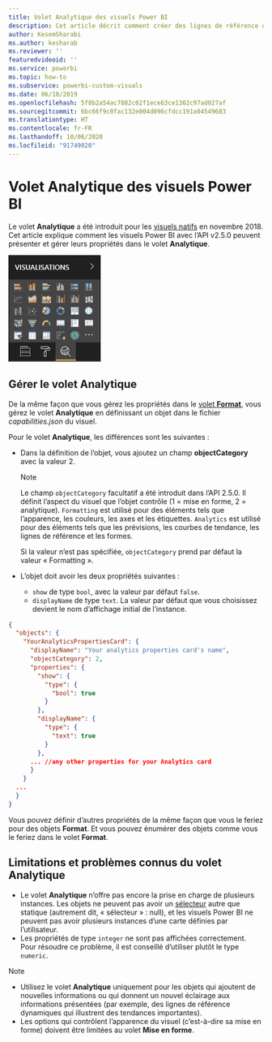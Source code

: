 ```yaml
---
title: Volet Analytique des visuels Power BI
description: Cet article décrit comment créer des lignes de référence dynamiques dans les visuels Power BI.
author: KesemSharabi
ms.author: kesharab
ms.reviewer: ''
featuredvideoid: ''
ms.service: powerbi
ms.topic: how-to
ms.subservice: powerbi-custom-visuals
ms.date: 06/18/2019
ms.openlocfilehash: 5f8b2a54ac7882c02f1ece63ce1362c97ad027af
ms.sourcegitcommit: 6bc66f9c0fac132e004d096cfdcc191a04549683
ms.translationtype: HT
ms.contentlocale: fr-FR
ms.lasthandoff: 10/06/2020
ms.locfileid: "91749020"
---
```

# <a name="the-analytics-pane-in-power-bi-visuals"></a>Volet Analytique des visuels Power BI

Le volet **Analytique** a été introduit pour les [visuels natifs](../../transform-model/desktop-analytics-pane.md) en novembre 2018.
Cet article explique comment les visuels Power BI avec l’API v2.5.0 peuvent présenter et gérer leurs propriétés dans le volet **Analytique**.

![Le volet Analytique](media/analytics-pane/visualization-pane-analytics-tab.png)

## <a name="manage-the-analytics-pane"></a>Gérer le volet Analytique

De la même façon que vous gérez les propriétés dans le [volet **Format**](./custom-visual-develop-tutorial-format-options.md), vous gérez le volet **Analytique** en définissant un objet dans le fichier *capabilities.json* du visuel.

Pour le volet **Analytique**, les différences sont les suivantes :

* Dans la définition de l’objet, vous ajoutez un champ **objectCategory** avec la valeur 2.

    > [!NOTE]
    > Le champ `objectCategory` facultatif a été introduit dans l’API 2.5.0. Il définit l’aspect du visuel que l’objet contrôle (1 = mise en forme, 2 = analytique). `Formatting` est utilisé pour des éléments tels que l’apparence, les couleurs, les axes et les étiquettes. `Analytics` est utilisé pour des éléments tels que les prévisions, les courbes de tendance, les lignes de référence et les formes.
    >
    > Si la valeur n’est pas spécifiée, `objectCategory` prend par défaut la valeur « Formatting ».

* L’objet doit avoir les deux propriétés suivantes :
    * `show` de type `bool`, avec la valeur par défaut `false`.
    * `displayName` de type `text`. La valeur par défaut que vous choisissez devient le nom d’affichage initial de l’instance.

```json
{
  "objects": {
    "YourAnalyticsPropertiesCard": {
      "displayName": "Your analytics properties card's name",
      "objectCategory": 2,
      "properties": {
        "show": {
          "type": {
            "bool": true
          }
        },
        "displayName": {
          "type": {
            "text": true
          }
        },
      ... //any other properties for your Analytics card
      }
    }
  ...
  }
}
```

Vous pouvez définir d’autres propriétés de la même façon que vous le feriez pour des objets **Format**. Et vous pouvez énumérer des objets comme vous le feriez dans le volet **Format**.

## <a name="known-limitations-and-issues-of-the-analytics-pane"></a>Limitations et problèmes connus du volet Analytique

* Le volet **Analytique** n’offre pas encore la prise en charge de plusieurs instances. Les objets ne peuvent pas avoir un [sélecteur](https://microsoft.github.io/PowerBI-visuals/docs/concepts/objects-and-properties/#selector) autre que statique (autrement dit, « sélecteur » : null), et les visuels Power BI ne peuvent pas avoir plusieurs instances d’une carte définies par l’utilisateur.
* Les propriétés de type `integer` ne sont pas affichées correctement. Pour résoudre ce problème, il est conseillé d’utiliser plutôt le type `numeric`.

> [!NOTE]
> * Utilisez le volet **Analytique** uniquement pour les objets qui ajoutent de nouvelles informations ou qui donnent un nouvel éclairage aux informations présentées (par exemple, des lignes de référence dynamiques qui illustrent des tendances importantes).
> * Les options qui contrôlent l’apparence du visuel (c’est-à-dire sa mise en forme) doivent être limitées au volet **Mise en forme**.
